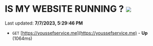 # IS MY WEBSITE RUNNING ? [![](https://img.shields.io/static/v1?label=Sponsor&message=%E2%9D%A4&logo=GitHub&color=%23fe8e86)](https://github.com/sponsors/<username>)

Last updated: **7/7/2023, 5:29:46 PM**

- `GET` [https://youssefservice.me](https://youssefservice.me) - **Up** (1064ms)
